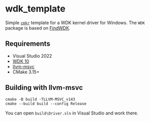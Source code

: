 # wdk_template

Simple [`cmkr`](https://cmkr.build) template for a WDK kernel driver for Windows. The `WDK` package is based on [FindWDK](https://github.com/SergiusTheBest/FindWDK).

## Requirements

- Visual Studio 2022
- [WDK 10](https://learn.microsoft.com/en-us/windows-hardware/drivers/download-the-wdk)
- [llvm-msvc](https://github.com/NewWorldComingSoon/llvm-msvc-build)
- CMake 3.15+

## Building with llvm-msvc

```
cmake -B build -TLLVM-MSVC_v143
cmake --build build --config Release
```

You can open `build\Driver.sln` in Visual Studio and work there.
